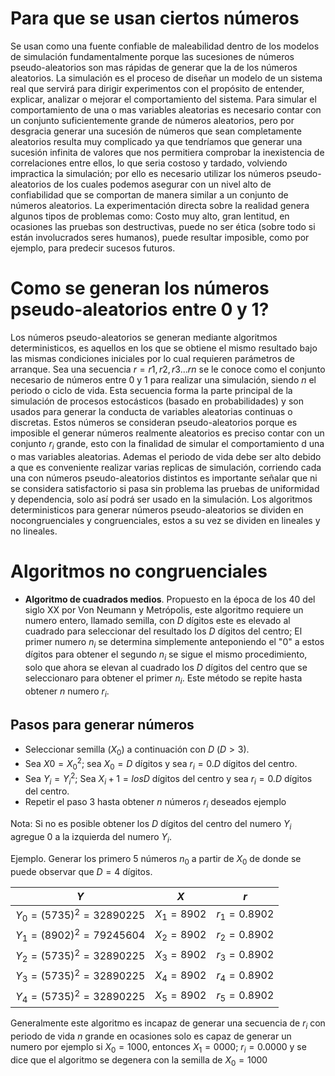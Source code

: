 # Para que se usan ciertos números
Se usan como una fuente confiable de maleabilidad dentro de los modelos de simulación fundamentalmente porque las sucesiones de números pseudo-aleatorios son mas rápidas de generar que la de los números aleatorios.
La simulación es el proceso de diseñar un modelo de un sistema real que servirá para dirigir experimentos con el propósito de entender, explicar, analizar o mejorar el comportamiento del sistema.
Para simular el comportamiento de una o mas variables aleatorias es necesario contar con un conjunto suficientemente grande de números aleatorios, pero por desgracia generar una sucesión de números que sean completamente aleatorios resulta muy complicado ya que tendríamos que generar una sucesión infinita de valores que nos permitiera comprobar la inexistencia de correlaciones entre ellos, lo que seria costoso y tardado, volviendo impractica la simulación; por ello es necesario utilizar los números pseudo-aleatorios de los cuales podemos asegurar con un nivel alto de confiabilidad que se comportan de manera similar a un conjunto de números aleatorios. La experimentación directa sobre la realidad genera algunos tipos de problemas como: Costo muy alto, gran lentitud, en ocasiones las pruebas son destructivas, puede no ser ética (sobre todo si están involucrados seres humanos), puede resultar imposible, como por ejemplo, para predecir sucesos futuros.

# Como se generan los números pseudo-aleatorios entre 0 y 1?
Los números pseudo-aleatorios se generan mediante algoritmos deterministicos, es aquellos en los que se obtiene el mismo resultado bajo las mismas condiciones iniciales por lo cual requieren parámetros de arranque.
Sea una secuencia $r = {r1, r2, r3 ... rn}$ se le conoce como el conjunto necesario de números entre 0 y 1 para realizar una simulación, siendo $n$ el periodo o ciclo de vida.
Esta secuencia forma la parte principal de la simulación de procesos estocásticos (basado en probabilidades) y son usados para generar la conducta de variables aleatorias continuas o discretas. Estos números se consideran pseudo-aleatorios porque es imposible el generar números realmente aleatorios es preciso contar con un conjunto $r_i$ grande, esto con la finalidad de simular el comportamiento d una o mas variables aleatorias. Ademas el periodo de vida debe ser alto debido a que es conveniente realizar varias replicas de simulación, corriendo cada una con números pseudo-aleatorios distintos es importante señalar que ni se considera satisfactorio si pasa sin problema las pruebas de uniformidad y dependencia, solo así podrá ser usado en la simulación.
Los algoritmos deterministicos para generar números pseudo-aleatorios se dividen en nocongruenciales y congruenciales, estos a su vez se dividen en lineales y no lineales.

# Algoritmos no congruenciales
- **Algoritmo de cuadrados medios**. Propuesto en la época de los 40 del siglo XX por Von Neumann y Metrópolis, este algoritmo requiere un numero entero, llamado semilla, con $D$ dígitos este es elevado al cuadrado para seleccionar del resultado los $D$ dígitos del centro; El primer numero $n_i$ se determina simplemente anteponiendo el "0" a estos dígitos para obtener el segundo $n_i$ se sigue el mismo procedimiento, solo que ahora se elevan al cuadrado los $D$ dígitos del centro que se seleccionaro para obtener el primer $n_i$. Este método se repite hasta obtener $n$ numero $r_i$.

## Pasos para generar números
- Seleccionar semilla ($X_0$) a continuación con $D$ ($D > 3$).
- Sea $X0 = {X_0}^2$; sea $X_0 = D$ dígitos y sea $r_i = 0. D$ dígitos del centro.
- Sea $Y_i = {Y_i}^2$; Sea $X_i + 1 = los D$ dígitos del centro y sea $r_i = 0. D$ dígitos del centro.
- Repetir el paso 3 hasta obtener $n$ números $r_i$ deseados ejemplo

Nota: Si no es posible obtener los $D$ dígitos del centro del numero $Y_i$ agregue 0 a la izquierda del numero $Y_i$.

Ejemplo. Generar los primero  5 números $n_0$ a partir de $X_0$ de donde se puede observar que $D = 4$ dígitos.

$Y$ | $X$ | $r$
-- | -- | --
$Y_0 = (5735)^2 = 32890225$ | $X_1 = 8902$ | $r_1 = 0.8902$ |
$Y_1 = (8902)^2 = 79245604$ | $X_2 = 8902$ | $r_2 = 0.8902$ |
$Y_2 = (5735)^2 = 32890225$ | $X_3 = 8902$ | $r_3 = 0.8902$ |
$Y_3 = (5735)^2 = 32890225$ | $X_4 = 8902$ | $r_4 = 0.8902$ |
$Y_4 = (5735)^2 = 32890225$ | $X_5 = 8902$ | $r_5 = 0.8902$ |

Generalmente este algoritmo es incapaz de generar una secuencia de $r_i$ con periodo de vida $n$ grande en ocasiones solo es capaz de generar un numero por ejemplo si $X_0 = 1000$, entonces $X_1 = 0000$; $r_i = 0.0000$ y se dice que el algoritmo se degenera con la semilla de $X_0 = 1000$
